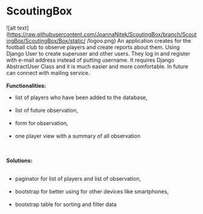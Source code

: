 # ScoutingBox
![alt text](https://raw.githubusercontent.com/JoannaNitek/ScoutingBox/branch/ScoutingBox/ScoutingBox/Box/static/
/logoo.png)
An application creates for the football club to observe players and create reports about them. 
Using Django User to create superuser and other users. They log in and register with e-mail address instead of putting username. 
It requires Django AbstractUser Class and it is much easier and more comfortable. In future can connect with mailing service.<br><br>
<b>Functionalities:</b><br>
<ul><li>list of players who have been added to the database,</li><br>
<li>list of future observation,</li><br>
<li>form for observation,</li><br>
<li>one player view with a summary of all observation</li></ul><br><br>
<b>Solutions:</b><br><br>
<ul><li>paginator for list of players and list of observation,</li><br>
<li>bootstrap for better using for other devices like smartphones,</li><br>
<li>bootstrap table for sorting and filter data</li></ul>
